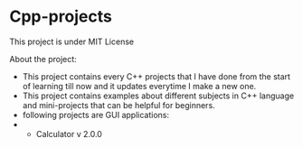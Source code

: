 # Cpp-projects

This project is under MIT License
  
  About the project:
  * This project contains every C++ projects that I have done from the start of learning till now and it updates everytime I make a new one.
  * This project contains examples about different subjects in C++ language and mini-projects that can be helpful for beginners.
  * following projects are GUI applications:
  * * Calculator v 2.0.0
